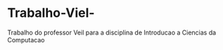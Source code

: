 # Trabalho-Viel-
Trabalho do professor Veil para a disciplina de Introducao a Ciencias da Computacao
